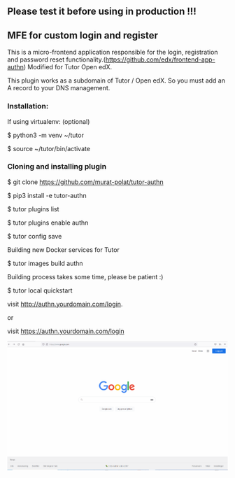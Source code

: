 ## Please test it before using in production !!!


## MFE for custom login and register 
This is a micro-frontend application responsible for the login, registration and password reset functionality.(https://github.com/edx/frontend-app-authn) Modified for Tutor Open edX.

This plugin works as a subdomain of Tutor / Open edX. So you must add an A record to your DNS management.

### Installation:
If using virtualenv: (optional)

$ python3 -m venv ~/tutor

$ source ~/tutor/bin/activate

### Cloning and installing plugin

$ git clone https://github.com/murat-polat/tutor-authn 

$ pip3 install -e tutor-authn

$ tutor plugins list

$ tutor plugins enable authn

$ tutor config save

Building new Docker services for Tutor

$ tutor images build authn

Building process takes some time, please be patient :)

$ tutor local quickstart

visit http://authn.yourdomain.com/login.

or

visit https://authn.yourdomain.com/login


![](/src/authn.gif)

